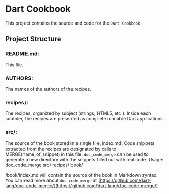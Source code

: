 # Dart Cookbook

This project contains the source and code for the `Dart Cookbook`

## Project Structure

### README.md:
This file.

### AUTHORS: 
The names of the authors of the recipes.

### recipes/:

The recipes, organized by subject (strings, HTML5, etc.). Inside
each subfoler, the recipes are presented as complete runnable Dart applications.

### src/:

The source of the book stored in a single file, index.md. Code snippets extracted
from the recipes are designated by calls to MERGE(name_of_snippet) in this file.
`doc_code_merge` can be used to generate a new directory with the snippets
filled out with real code. Usage:
    doc_code_merge src/ recipes/ book/

/book/index.md will contain the source of the book in Markdown syntax. You
can read more about `doc_code_merge` at
[https://github.com/dart-lang/doc-code-merge/](https://github.com/dart-lang/doc-code-merge/)
